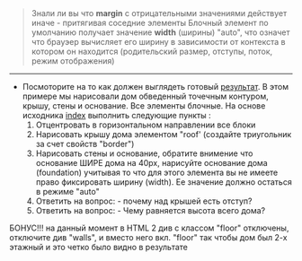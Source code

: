 ##

> Знали ли вы что **margin** с отрицательными значениями действует иначе - притягивая соседние элементы
> Блочный элемент по умолчанию получает значение **width** (ширины) "auto", что означет что брауэер вычисляет его ширину в зависимости от контекста в котором он находится (родительский размер, отступы, поток, режим отображения)


--- 

* Посмоторите на то как должен выглядеть готовый [результат](./result.png). В этом примере мы нарисовали дом обведенный точечным контуром, крышу, стены и основание. Все элементы блочные. На основе исходника [index](./index.html) выполнить следующие пункты :
    1. Отцентровать в горизонтальном направлении все блоки
    2. Нарисовать крышу дома элементом "roof' (создайте триугольник за счет свойств "border")
    3. Нарисовать стены и основание, обратите внимение что основание ШИРЕ дома на 40px, нарисуйте основание дома (foundation) учитывая то что для этого элемента вы не имеете право фиксировать ширину (width). Ее значение должно остаться в режиме "auto"
    4. Ответить на вопрос: - почему над крышей есть отступ?
    5. Ответить на вопрос: - Чему равняется высота всего дома? 

БОНУС!!!    на данный момент в HTML 2 див с классом "floor" отключены, отключите див "walls", и вместо него вкл. "floor" так чтобы дом был 2-х этажный и это четко было видно в результате